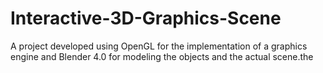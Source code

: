 # Interactive-3D-Graphics-Scene
A project developed using OpenGL for the implementation of a graphics engine and Blender 4.0 for modeling the objects and the actual scene.the 
